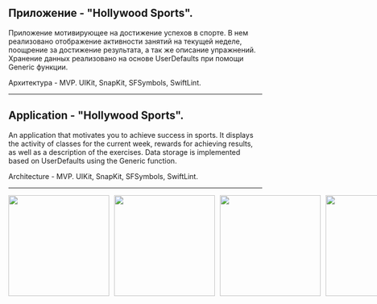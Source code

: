 
Приложение  - "Hollywood Sports".
-
Приложение мотивирующее на достижение успехов в спорте. В нем реализовано отображение активности занятий на текущей неделе, поощрение за достижение результата, а так же описание упражнений.
Хранение данных реализовано на основе UserDefaults при помощи Generic функции.

Архитектура - MVP. 
UIKit, SnapKit, SFSymbols, SwiftLint.

------------------------------------------------------------------------------------------------------------------------------------------------------

Application - "Hollywood Sports".
-
An application that motivates you to achieve success in sports. It displays the activity of classes for the current week, rewards for achieving results, as well as a description of the exercises.
Data storage is implemented based on UserDefaults using the Generic function.

Architecture - MVP. 
UIKit, SnapKit, SFSymbols, SwiftLint.

------------------------------------------------------------------------------------------------------------------------------------------------------
<div style="display: flex;">
    <img src="https://github.com/DrozdD-ios-dev/HolywoodSports/blob/main/HolywoodSports/Resources/AssetsForREADME/1.png" width="200" style="margin-right: 10px;">
    <img src="https://github.com/DrozdD-ios-dev/HolywoodSports/blob/main/HolywoodSports/Resources/AssetsForREADME/2.png" width="200" style="margin-right: 10px;">
    <img src="https://github.com/DrozdD-ios-dev/HolywoodSports/blob/main/HolywoodSports/Resources/AssetsForREADME/3.png" width="200" style="margin-right: 10px;">
    <img src="https://github.com/DrozdD-ios-dev/HolywoodSports/blob/main/HolywoodSports/Resources/AssetsForREADME/4.png" width="200" style="margin-right: 10px;">
    <img src="https://github.com/DrozdD-ios-dev/HolywoodSports/blob/main/HolywoodSports/Resources/AssetsForREADME/5.png" width="200" style="margin-right: 10px;">
    <img src="https://github.com/DrozdD-ios-dev/HolywoodSports/blob/main/HolywoodSports/Resources/AssetsForREADME/6.png" width="200" style="margin-right: 10px;">
    <img src="https://github.com/DrozdD-ios-dev/HolywoodSports/blob/main/HolywoodSports/Resources/AssetsForREADME/7.png" width="200" style="margin-right: 10px;">
    <img src="https://github.com/DrozdD-ios-dev/HolywoodSports/blob/main/HolywoodSports/Resources/AssetsForREADME/8.png" width="200">
</div>
